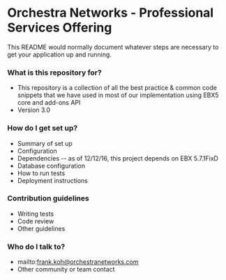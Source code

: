 # Orchestra Networks - Professional Services Offering #

This README would normally document whatever steps are necessary to get your application up and running.

### What is this repository for? ###

* This repository is a collection of all the best practice & common code snippets that we have used in most of our implementation using EBX5 core and add-ons API
* Version 3.0

### How do I get set up? ###

* Summary of set up
* Configuration
* Dependencies -- as of 12/12/16, this project depends on EBX 5.7.1FixD
* Database configuration
* How to run tests
* Deployment instructions

### Contribution guidelines ###

* Writing tests
* Code review
* Other guidelines

### Who do I talk to? ###

* mailto:frank.koh@orchestranetworks.com
* Other community or team contact